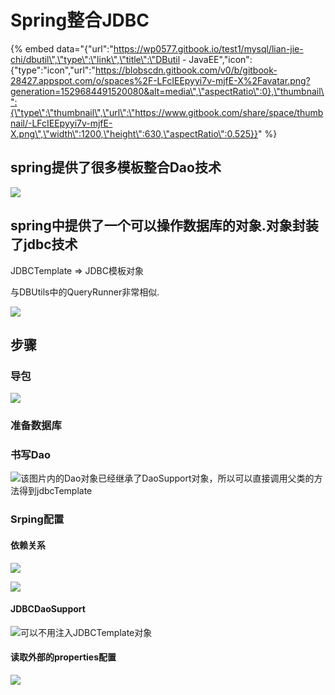 # Spring整合JDBC

{% embed data="{\"url\":\"https://wp0577.gitbook.io/test1/mysql/lian-jie-chi/dbutil\",\"type\":\"link\",\"title\":\"DButil - JavaEE\",\"icon\":{\"type\":\"icon\",\"url\":\"https://blobscdn.gitbook.com/v0/b/gitbook-28427.appspot.com/o/spaces%2F-LFcIEEpyyi7v-mjfE-X%2Favatar.png?generation=1529684491520080&alt=media\",\"aspectRatio\":0},\"thumbnail\":{\"type\":\"thumbnail\",\"url\":\"https://www.gitbook.com/share/space/thumbnail/-LFcIEEpyyi7v-mjfE-X.png\",\"width\":1200,\"height\":630,\"aspectRatio\":0.525}}" %}

## spring提供了很多模板整合Dao技术

![](../../../.gitbook/assets/image%20%2816%29.png)

## spring中提供了一个可以操作数据库的对象.对象封装了jdbc技术

JDBCTemplate =&gt; JDBC模板对象

与DBUtils中的QueryRunner非常相似.

![](../../../.gitbook/assets/image%20%28116%29.png)

## 步骤

### 导包

![](../../../.gitbook/assets/image%20%2883%29.png)

### 准备数据库

### 书写Dao

![&#x8BE5;&#x56FE;&#x7247;&#x5185;&#x7684;Dao&#x5BF9;&#x8C61;&#x5DF2;&#x7ECF;&#x7EE7;&#x627F;&#x4E86;DaoSupport&#x5BF9;&#x8C61;&#xFF0C;&#x6240;&#x4EE5;&#x53EF;&#x4EE5;&#x76F4;&#x63A5;&#x8C03;&#x7528;&#x7236;&#x7C7B;&#x7684;&#x65B9;&#x6CD5;&#x5F97;&#x5230;jdbcTemplate](../../../.gitbook/assets/image%20%28143%29.png)

### Srping配置

#### 依赖关系 

![](../../../.gitbook/assets/image%20%28156%29.png)

![](../../../.gitbook/assets/image%20%2854%29.png)

#### JDBCDaoSupport

![&#x53EF;&#x4EE5;&#x4E0D;&#x7528;&#x6CE8;&#x5165;JDBCTemplate&#x5BF9;&#x8C61;](../../../.gitbook/assets/image%20%28127%29.png)

#### 读取外部的properties配置

![](../../../.gitbook/assets/image%20%28166%29.png)


